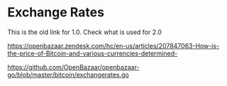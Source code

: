 # Exchange Rates

This is the old link for 1.0. Check what is used for 2.0

https://openbazaar.zendesk.com/hc/en-us/articles/207847063-How-is-the-price-of-Bitcoin-and-various-currencies-determined-

https://github.com/OpenBazaar/openbazaar-go/blob/master/bitcoin/exchangerates.go